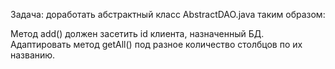 Задача: доработать абстрактный класс AbstractDAO.java таким образом:

Метод add() должен засетить id клиента, назначенный БД.
Адаптировать метод getAll() под разное количество столбцов по их названию.
